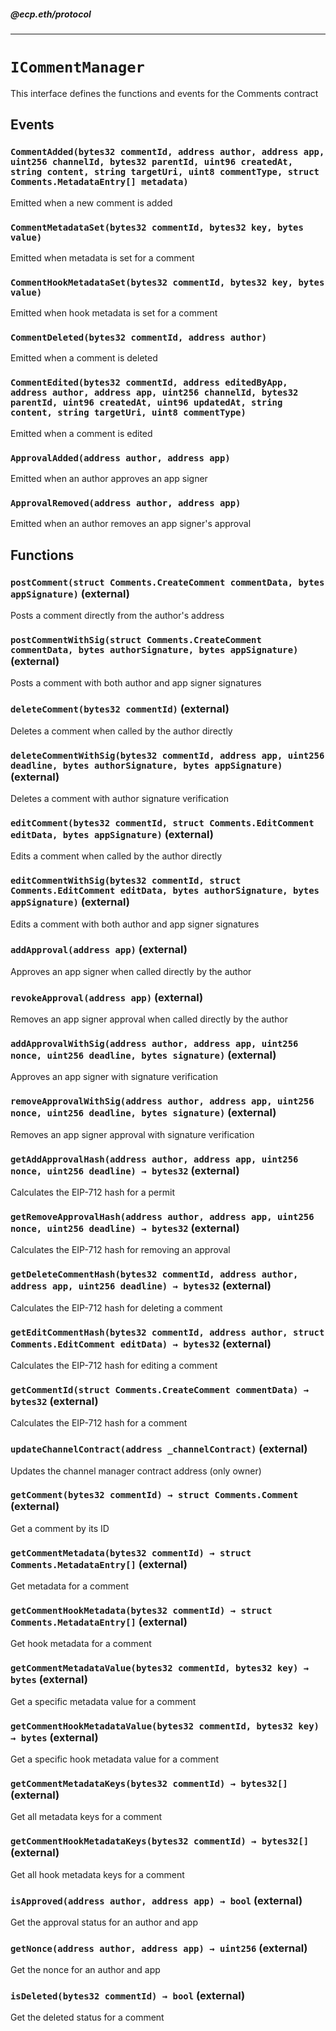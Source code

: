 ##### @ecp.eth/protocol

----

# `ICommentManager`

This interface defines the functions and events for the Comments contract







## Events

### `CommentAdded(bytes32 commentId, address author, address app, uint256 channelId, bytes32 parentId, uint96 createdAt, string content, string targetUri, uint8 commentType, struct Comments.MetadataEntry[] metadata)`

Emitted when a new comment is added




### `CommentMetadataSet(bytes32 commentId, bytes32 key, bytes value)`

Emitted when metadata is set for a comment




### `CommentHookMetadataSet(bytes32 commentId, bytes32 key, bytes value)`

Emitted when hook metadata is set for a comment




### `CommentDeleted(bytes32 commentId, address author)`

Emitted when a comment is deleted




### `CommentEdited(bytes32 commentId, address editedByApp, address author, address app, uint256 channelId, bytes32 parentId, uint96 createdAt, uint96 updatedAt, string content, string targetUri, uint8 commentType)`

Emitted when a comment is edited




### `ApprovalAdded(address author, address app)`

Emitted when an author approves an app signer




### `ApprovalRemoved(address author, address app)`

Emitted when an author removes an app signer's approval





## Functions

### `postComment(struct Comments.CreateComment commentData, bytes appSignature)` (external)

Posts a comment directly from the author's address




### `postCommentWithSig(struct Comments.CreateComment commentData, bytes authorSignature, bytes appSignature)` (external)

Posts a comment with both author and app signer signatures




### `deleteComment(bytes32 commentId)` (external)

Deletes a comment when called by the author directly




### `deleteCommentWithSig(bytes32 commentId, address app, uint256 deadline, bytes authorSignature, bytes appSignature)` (external)

Deletes a comment with author signature verification




### `editComment(bytes32 commentId, struct Comments.EditComment editData, bytes appSignature)` (external)

Edits a comment when called by the author directly




### `editCommentWithSig(bytes32 commentId, struct Comments.EditComment editData, bytes authorSignature, bytes appSignature)` (external)

Edits a comment with both author and app signer signatures




### `addApproval(address app)` (external)

Approves an app signer when called directly by the author




### `revokeApproval(address app)` (external)

Removes an app signer approval when called directly by the author




### `addApprovalWithSig(address author, address app, uint256 nonce, uint256 deadline, bytes signature)` (external)

Approves an app signer with signature verification




### `removeApprovalWithSig(address author, address app, uint256 nonce, uint256 deadline, bytes signature)` (external)

Removes an app signer approval with signature verification




### `getAddApprovalHash(address author, address app, uint256 nonce, uint256 deadline) → bytes32` (external)

Calculates the EIP-712 hash for a permit




### `getRemoveApprovalHash(address author, address app, uint256 nonce, uint256 deadline) → bytes32` (external)

Calculates the EIP-712 hash for removing an approval




### `getDeleteCommentHash(bytes32 commentId, address author, address app, uint256 deadline) → bytes32` (external)

Calculates the EIP-712 hash for deleting a comment




### `getEditCommentHash(bytes32 commentId, address author, struct Comments.EditComment editData) → bytes32` (external)

Calculates the EIP-712 hash for editing a comment




### `getCommentId(struct Comments.CreateComment commentData) → bytes32` (external)

Calculates the EIP-712 hash for a comment




### `updateChannelContract(address _channelContract)` (external)

Updates the channel manager contract address (only owner)




### `getComment(bytes32 commentId) → struct Comments.Comment` (external)

Get a comment by its ID




### `getCommentMetadata(bytes32 commentId) → struct Comments.MetadataEntry[]` (external)

Get metadata for a comment




### `getCommentHookMetadata(bytes32 commentId) → struct Comments.MetadataEntry[]` (external)

Get hook metadata for a comment




### `getCommentMetadataValue(bytes32 commentId, bytes32 key) → bytes` (external)

Get a specific metadata value for a comment




### `getCommentHookMetadataValue(bytes32 commentId, bytes32 key) → bytes` (external)

Get a specific hook metadata value for a comment




### `getCommentMetadataKeys(bytes32 commentId) → bytes32[]` (external)

Get all metadata keys for a comment




### `getCommentHookMetadataKeys(bytes32 commentId) → bytes32[]` (external)

Get all hook metadata keys for a comment




### `isApproved(address author, address app) → bool` (external)

Get the approval status for an author and app




### `getNonce(address author, address app) → uint256` (external)

Get the nonce for an author and app




### `isDeleted(bytes32 commentId) → bool` (external)

Get the deleted status for a comment






